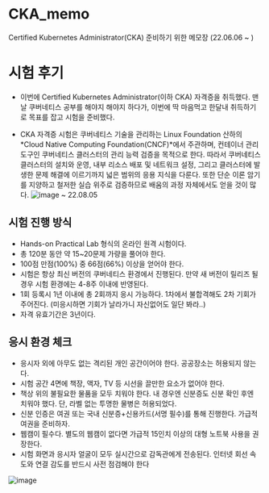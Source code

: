 # CKA_memo

Certified Kubernetes Administrator(CKA) 준비하기 위한 메모장 (22.06.06 ~ )


# 시험 후기
- 이번에 Certified Kubernetes Administrator(이하 CKA) 자격증을 취득했다. 맨날 쿠버네티스 공부를 해야지 해야지 하다가, 이번에 딱 마음먹고 한달내 취득하기로 목표를 잡고 시험을 준비했다. 

- CKA 자격증 시험은 쿠버네티스 기술을 관리하는 Linux Foundation 산하의 *Cloud Native Computing Foundation(CNCF)*에서 주관하며, 컨테이너 관리 도구인 쿠버네티스 클러스터의 관리 능력 검증을 목적으로 한다. 따라서 쿠버네티스 클러스터의 설치와 운영, 내부 리소스 배포 및 네트워크 설정, 그리고 클러스터에 발생한 문제 해결에 이르기까지 넓은 범위의 응용 지식을 다룬다. 또한 단순 이론 암기를 지양하고 철저한 실습 위주로 검증하므로 배움의 과정 자체에서도 얻을 것이 많다.
![image](https://user-images.githubusercontent.com/70564639/183235050-37ef474a-bd1e-472f-8baf-a0e6172cebcd.png)
~ 22.08.05


## 시험 진행 방식
- Hands-on Practical Lab 형식의 온라인 원격 시험이다.
- 총 120분 동안 약 15~20문제 가량을 풀어야 한다.
- 100점 만점(100%) 중 66점(66%) 이상을 얻어야 한다.
- 시험은 항상 최신 버전의 쿠버네티스 환경에서 진행된다. 만약 새 버전이 릴리즈 될 경우 시험 환경에는 4-8주 이내에 반영된다.
- 1회 등록시 1년 이내에 총 2회까지 응시 가능하다. 1차에서 불합격해도 2차 기회가 주어진다. (미응시하면 기회가 날라가니 자신없어도 일단 봐라..)
- 자격 유효기간은 3년이다.


## 응시 환경 체크
- 응시자 외에 아무도 없는 격리된 개인 공간이어야 한다. 공공장소는 허용되지 않는다.
- 시험 공간 4면에 책장, 액자, TV 등 시선을 끌만한 요소가 없어야 한다.
- 책상 위의 불필요한 물품을 모두 치워야 한다. 내 경우엔 신분증도 신분 확인 후엔 치워야 했다. 단, 라벨 없는 투명한 물병은 허용되었다.
- 신분 인증은 여권 또는 국내 신분증+신용카드(서명 필수)를 통해 진행한다. 가급적 여권을 준비하자.
- 웹캠이 필수다. 별도의 웹캠이 없다면 가급적 15인치 이상의 대형 노트북 사용을 권장한다.
- 시험 화면과 응시자 얼굴이 모두 실시간으로 감독관에게 전송된다. 인터넷 회선 속도와 연결 감도를 반드시 사전 점검해야 한다

![image](https://user-images.githubusercontent.com/70564639/183235050-37ef474a-bd1e-472f-8baf-a0e6172cebcd.png)
